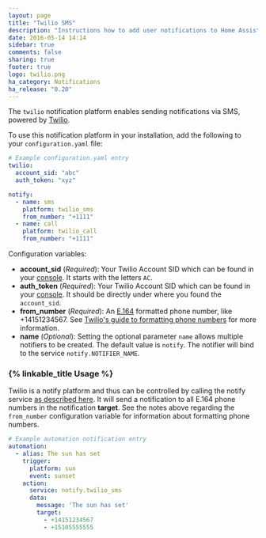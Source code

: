 ```yaml
---
layout: page
title: "Twilio SMS"
description: "Instructions how to add user notifications to Home Assistant."
date: 2016-05-14 14:14
sidebar: true
comments: false
sharing: true
footer: true
logo: twilio.png
ha_category: Notifications
ha_release: "0.20"
---
```


The `twilio` notification platform enables sending notifications via SMS, powered by [Twilio](https://twilio.com).

To use this notification platform in your installation, add the following to your `configuration.yaml` file:

```yaml
# Example configuration.yaml entry
twilio:
  account_sid: "abc"
  auth_token: "xyz"

notify:
  - name: sms
    platform: twilio_sms
    from_number: "+1111"
  - name: call
    platform: twilio_call
    from_number: "+1111"
```

Configuration variables:

- **account_sid** (*Required*): Your Twilio Account SID which can be found in your [console](https://www.twilio.com/console). It starts with the letters `AC`.
- **auth_token** (*Required*): Your Twilio Account SID which can be found in your [console](https://www.twilio.com/console). It should be directly under where you found the `account_sid`.
- **from_number** (*Required*): An [E.164](https://en.wikipedia.org/wiki/E.164) formatted phone number, like +14151234567. See [Twilio's guide to formatting phone numbers](https://www.twilio.com/help/faq/phone-numbers/how-do-i-format-phone-numbers-to-work-internationally) for more information.
- **name** (*Optional*): Setting the optional parameter `name` allows multiple notifiers to be created. The default value is `notify`. The notifier will bind to the service `notify.NOTIFIER_NAME`.

### {% linkable_title Usage %}

Twilio is a notify platform and thus can be controlled by calling the notify service [as described here](/components/notify/). It will send a notification to all E.164 phone numbers in the notification **target**. See the notes above regarding the `from_number` configuration variable for information about formatting phone numbers.

```yaml
# Example automation notification entry
automation:
  - alias: The sun has set
    trigger:
      platform: sun
      event: sunset
    action:
      service: notify.twilio_sms
      data:
        message: 'The sun has set'
        target:
          - +14151234567
          - +15105555555
```
